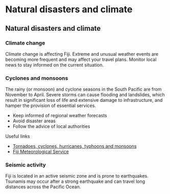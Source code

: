 # Natural disasters and climate

## Natural disasters and climate

### Climate change

Climate change is affecting Fiji. Extreme and unusual weather events are becoming more frequent and may affect your travel plans. Monitor local news to stay informed on the current situation.

### Cyclones and monsoons

The rainy (or monsoon) and cyclone seasons in the South Pacific are from November to April. Severe storms can cause flooding and landslides, which result in significant loss of life and extensive damage to infrastructure, and hamper the provision of essential services.

* Keep informed of regional weather forecasts
* Avoid disaster areas
* Follow the advice of local authorities

Useful links

* [Tornadoes, cyclones, hurricanes, typhoons and monsoons](https://travel.gc.ca/travelling/health-safety/hurricanes-typhoons-cyclones-monsoons)
* [Fiji Meteorological Service](http://www.met.gov.fj/)

### Seismic activity

Fiji is located in an active seismic zone and is prone to earthquakes. Tsunamis may occur after a strong earthquake and can travel long distances across the Pacific Ocean.